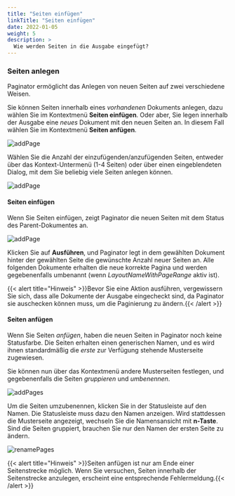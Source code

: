 ```yaml
---
title: "Seiten einfügen"
linkTitle: "Seiten einfügen"
date: 2022-01-05
weight: 5
description: >
  Wie werden Seiten in die Ausgabe eingefügt?
---
```


### Seiten anlegen

Paginator ermöglicht das Anlegen von neuen Seiten auf zwei verschiedene Weisen.

Sie können Seiten innerhalb eines *vorhandenen* Dokuments anlegen, dazu wählen Sie im Kontextmenü **Seiten einfügen**. Oder aber, Sie legen innerhalb der Ausgabe eine *neues* Dokument mit den neuen Seiten an. In diesem Fall wählen Sie im Kontextmenü **Seiten anfügen**.

![addPage](/images/addPage.png)

Wählen Sie die Anzahl der einzufügenden/anzufügenden Seiten, entweder über das Kontext-Untermenü (1-4 Seiten) oder über einen eingeblendeten Dialog, mit dem Sie beliebig viele Seiten anlegen können.

![addPage](/images/multiPages.png)

#### Seiten einfügen

Wenn Sie Seiten einfügen, zeigt Paginator die neuen Seiten mit dem Status des Parent-Dokumentes an.

![addPage](/images/insertPages.png)


Klicken Sie auf **Ausführen**, und Paginator legt in dem gewählten Dokument hinter der gewählten Seite die gewünschte Anzahl neuer Seiten an. Alle folgenden Dokumente erhalten die neue korrekte Pagina und werden gegebenenfalls umbenannt (wenn *LayoutNameWithPageRange* aktiv ist).


{{< alert title="Hinweis" >}}Bevor Sie eine Aktion ausführen, vergewissern Sie sich, dass alle Dokumente der Ausgabe eingecheckt sind, da Paginator sie auschecken können muss, um die Paginierung zu ändern.{{< /alert >}}

#### Seiten anfügen

Wenn Sie Seiten *anfügen*, haben die neuen Seiten in Paginator noch keine Statusfarbe. Die Seiten erhalten einen generischen Namen, und es wird ihnen standardmäßig die *erste* zur Verfügung stehende Musterseite zugewiesen.

Sie können nun über das Kontextmenü andere Musterseiten festlegen, und gegebenenfalls die Seiten *gruppieren* und *umbenennen*.



![addPages](/images/addPages.png)

Um die Seiten umzubenennen, klicken Sie in der Statusleiste auf den Namen. Die Statusleiste muss dazu den Namen anzeigen. Wird stattdessen die Musterseite angezeigt, wechseln Sie die Namensansicht mit **n-Taste**. Sind die Seiten gruppiert, brauchen Sie nur den Namen der ersten Seite zu ändern.

![renamePages](/images/renamePages.png)

{{< alert title="Hinweis" >}}Seiten anfügen ist nur am Ende einer Seitenstrecke möglich. Wenn Sie versuchen, Seiten innerhalb der Seitenstrecke anzulegen, erscheint eine entsprechende Fehlermeldung.{{< /alert >}}